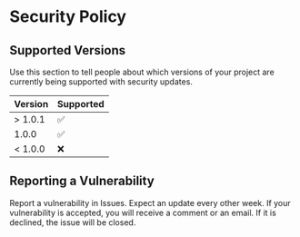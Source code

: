 # Security Policy

## Supported Versions

Use this section to tell people about which versions of your project are
currently being supported with security updates.

| Version | Supported          |
| ------- | ------------------ |
| > 1.0.1   | :white_check_mark: |
|   1.0.0   | :white_check_mark: |
| < 1.0.0   | :x:                |

## Reporting a Vulnerability

Report a vulnerability in Issues. Expect an update every other week. 
If your vulnerability is accepted, you will receive a comment or an email. 
If it is declined, the issue will be closed.
